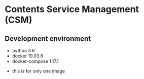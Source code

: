 # Contents Service Management (CSM)

## Development environment

- python 3.6
- docker 19.03.8
- docker-compose 1.17.1

* this is for only one image